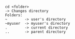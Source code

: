     cd <folder>
    -> Changes directory
    Folders:
    ~        -> user's directory
    ~myuser  -> myuser's directory
    .        -> current directory
    ..       -> parent directory